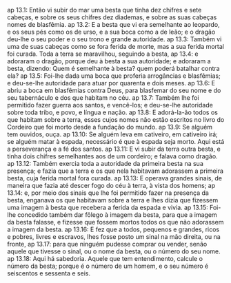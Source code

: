 ap 13.1: Então vi subir do mar uma besta que tinha dez chifres e sete cabeças, e sobre os seus chifres dez diademas, e sobre as suas cabeças nomes de blasfêmia.
ap 13.2: E a besta que vi era semelhante ao leopardo, e os seus pés como os de urso, e a sua boca como a de leão; e o dragão deu-lhe o seu poder e o seu trono e grande autoridade.
ap 13.3: Também vi uma de suas cabeças como se fora ferida de morte, mas a sua ferida mortal foi curada. Toda a terra se maravilhou, seguindo a besta,
ap 13.4: e adoraram o dragão, porque deu à besta a sua autoridade; e adoraram a besta, dizendo: Quem é semelhante à besta? quem poderá batalhar contra ela?
ap 13.5: Foi-lhe dada uma boca que proferia arrogâncias e blasfêmias; e deu-se-lhe autoridade para atuar por quarenta e dois meses.
ap 13.6: E abriu a boca em blasfêmias contra Deus, para blasfemar do seu nome e do seu tabernáculo e dos que habitam no céu.
ap 13.7: Também lhe foi permitido fazer guerra aos santos, e vencê-los; e deu-se-lhe autoridade sobre toda tribo, e povo, e língua e nação.
ap 13.8: E adorá-la-ão todos os que habitam sobre a terra, esses cujos nomes não estão escritos no livro do Cordeiro que foi morto desde a fundação do mundo.
ap 13.9: Se alguém tem ouvidos, ouça.
ap 13.10: Se alguém leva em cativeiro, em cativeiro irá; se alguém matar à espada, necessário é que à espada seja morto. Aqui está a perseverança e a fé dos santos.
ap 13.11: E vi subir da terra outra besta, e tinha dois chifres semelhantes aos de um cordeiro; e falava como dragão.
ap 13.12: Também exercia toda a autoridade da primeira besta na sua presença; e fazia que a terra e os que nela habitavam adorassem a primeira besta, cuja ferida mortal fora curada.
ap 13.13: E operava grandes sinais, de maneira que fazia até descer fogo do céu à terra, à vista dos homens;
ap 13.14: e, por meio dos sinais que lhe foi permitido fazer na presença da besta, enganava os que habitavam sobre a terra e lhes dizia que fizessem uma imagem à besta que recebera a ferida da espada e vivia.
ap 13.15: Foi-lhe concedido também dar fôlego à imagem da besta, para que a imagem da besta falasse, e fizesse que fossem mortos todos os que não adorassem a imagem da besta.
ap 13.16: E fez que a todos, pequenos e grandes, ricos e pobres, livres e escravos, lhes fosse posto um sinal na mão direita, ou na fronte,
ap 13.17: para que ninguém pudesse comprar ou vender, senão aquele que tivesse o sinal, ou o nome da besta, ou o número do seu nome.
ap 13.18: Aqui há sabedoria. Aquele que tem entendimento, calcule o número da besta; porque é o número de um homem, e o seu número é seiscentos e sessenta e seis.
